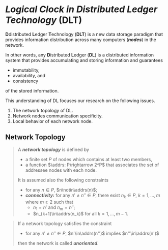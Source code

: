 # *Logical Clock in **D**istributed **L**edger **T**echnology* (**DLT**)

**D**distributed **L**edger **T**echnology (**DLT**) is a new data storage paradigm that provides information distribution across many computers (***nodes***) in the network.

In other words, any **D**istributed **L**edger (**DL**) is a distributed information system that provides accumulating and storing information and guarantees

- immutability,
- availability, and
- consistency

of the stored information.

This understanding of DL focuses our research on the following issues.

1. The network topology of DL.
2. Network nodes communication specificity.
3. Local behavior of each network node.

## Network Topology

$\newcommand{\addrs}{\mathrm{addressees}}$

> A ***network topology*** is defined by
>
>- a finite set $P$ of nodes which contains at least two members,
>- a function $\addrs: P\rightarrow 2^P$ that associates the set of addressee nodes with each node.
>
> It is assumed also the following constraints
>
> - for any $n\in P$, $n\notin\addrs(n)$;
> - ***connectivity:*** for any $n'\neq n''\in P$, there exist $n_k\in P,\ k=1,\ldots,m$ where $m \geq 2$ such that
>    - $n_1=n'$ and $n_m=n''$;
>    - $n_{k+1}\in\addrs(n_k)$ for all $k=1,\ldots,m-1$.

> If a network topology satisfies the constraint
>
> - for any $n'\neq n''\in P$, $n'\in\addrs(n'')$ implies $n''\in\addrs(n')$
>
> then the network is called ***unoriented***.